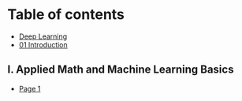 # Table of contents

* [Deep Learning](README.md)
* [01 Introduction](01-introduction.md)

## I. Applied Math and Machine Learning Basics

* [Page 1](i.-applied-math-and-machine-learning-basics/page-1.md)
